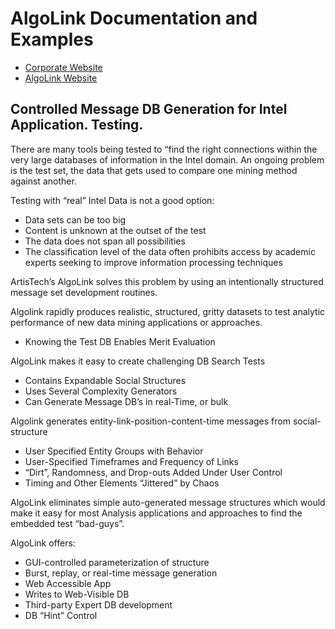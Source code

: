 # AlgoLink Documentation and Examples

 * [Corporate Website](http://artistech.com/)
 * [AlgoLink Website](http://artistech.com/algolink.html)

## Controlled Message DB Generation for Intel Application. Testing.

There are many tools being tested to “find the right connections within the very large databases of information in the Intel domain.  An ongoing problem is the test set, the data that gets used to compare one mining method against another.

Testing with “real” Intel Data is not a good option:

 * Data sets can be too  big
 * Content is unknown at the outset of the test
 * The data does not span all possibilities
 * The classification level of the data often prohibits access by academic experts seeking to improve information processing techniques

ArtisTech’s AlgoLink solves this problem by using an intentionally structured message set development routines.

Algolink rapidly produces realistic, structured, gritty datasets to test analytic performance of new data mining applications or approaches.

 * Knowing the Test DB Enables Merit Evaluation

AlgoLink makes it easy to create challenging DB Search Tests

 * Contains Expandable Social Structures
 * Uses Several Complexity Generators
 * Can Generate Message DB’s in real-Time, or bulk

Algolink generates entity-link-position-content-time messages from social-structure

 * User Specified Entity Groups with Behavior
 * User-Specified Timeframes and Frequency of Links
 * “Dirt”, Randomness, and Drop-outs Added Under User Control
 * Timing and Other Elements “Jittered” by Chaos

AlgoLink eliminates simple auto-generated message structures which would make it easy for most Analysis applications and approaches to find the embedded test “bad-guys”.

AlgoLink offers:
 * GUI-controlled parameterization of structure
 * Burst, replay, or real-time message generation
 * Web Accessible App
 * Writes to Web-Visible DB
 * Third-party Expert DB development
 * DB “Hint” Control